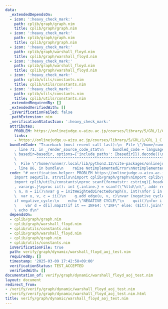 ```yaml
---
data:
  _extendedDependsOn:
  - icon: ':heavy_check_mark:'
    path: cplib/graph/graph.nim
    title: cplib/graph/graph.nim
  - icon: ':heavy_check_mark:'
    path: cplib/graph/graph.nim
    title: cplib/graph/graph.nim
  - icon: ':heavy_check_mark:'
    path: cplib/graph/warshall_floyd.nim
    title: cplib/graph/warshall_floyd.nim
  - icon: ':heavy_check_mark:'
    path: cplib/graph/warshall_floyd.nim
    title: cplib/graph/warshall_floyd.nim
  - icon: ':heavy_check_mark:'
    path: cplib/utils/constants.nim
    title: cplib/utils/constants.nim
  - icon: ':heavy_check_mark:'
    path: cplib/utils/constants.nim
    title: cplib/utils/constants.nim
  _extendedRequiredBy: []
  _extendedVerifiedWith: []
  _isVerificationFailed: false
  _pathExtension: nim
  _verificationStatusIcon: ':heavy_check_mark:'
  attributes:
    PROBLEM: https://onlinejudge.u-aizu.ac.jp/courses/library/5/GRL/1/GRL_1_C
    links:
    - https://onlinejudge.u-aizu.ac.jp/courses/library/5/GRL/1/GRL_1_C
  bundledCode: "Traceback (most recent call last):\n  File \"/home/runner/.local/lib/python3.12/site-packages/onlinejudge_verify/documentation/build.py\"\
    , line 71, in _render_source_code_stat\n    bundled_code = language.bundle(stat.path,\
    \ basedir=basedir, options={'include_paths': [basedir]}).decode()\n          \
    \         ^^^^^^^^^^^^^^^^^^^^^^^^^^^^^^^^^^^^^^^^^^^^^^^^^^^^^^^^^^^^^^^^^^^^^^^^^^^^^^^^^\n\
    \  File \"/home/runner/.local/lib/python3.12/site-packages/onlinejudge_verify/languages/nim.py\"\
    , line 86, in bundle\n    raise NotImplementedError\nNotImplementedError\n"
  code: "# verification-helper: PROBLEM https://onlinejudge.u-aizu.ac.jp/courses/library/5/GRL/1/GRL_1_C\n\
    import sequtils, strutils\nimport cplib/graph/graph\nimport cplib/graph/warshall_floyd\n\
    import cplib/utils/constants\nproc scanf(formatstr: cstring){.header: \"<stdio.h>\"\
    , varargs.}\nproc ii(): int {.inline.} = scanf(\"%lld\\n\", addr result)\n\nvar\
    \ n, m = ii()\nvar g = initWeightedDirectedGraph(n, int)\nfor i in 0..<m:\n  \
    \  var u, v, c = ii()\n    g.add_edge(u, v, c)\nvar (negative_cycle, d) = g.warshall_floyd\n\
    if negative_cycle:\n    echo \"NEGATIVE CYCLE\"\n    quit()\nfor i in 0..<n:\n\
    \    var d = d[i].mapIt(if it == INF64: \"INF\" else: ($it)).join(\" \")\n   \
    \ echo d\n"
  dependsOn:
  - cplib/graph/graph.nim
  - cplib/graph/warshall_floyd.nim
  - cplib/utils/constants.nim
  - cplib/graph/warshall_floyd.nim
  - cplib/graph/graph.nim
  - cplib/utils/constants.nim
  isVerificationFile: true
  path: verify/graph/dynamic/warshall_floyd_aoj_test.nim
  requiredBy: []
  timestamp: '2025-03-09 17:42:58+09:00'
  verificationStatus: TEST_ACCEPTED
  verifiedWith: []
documentation_of: verify/graph/dynamic/warshall_floyd_aoj_test.nim
layout: document
redirect_from:
- /verify/verify/graph/dynamic/warshall_floyd_aoj_test.nim
- /verify/verify/graph/dynamic/warshall_floyd_aoj_test.nim.html
title: verify/graph/dynamic/warshall_floyd_aoj_test.nim
---
```

